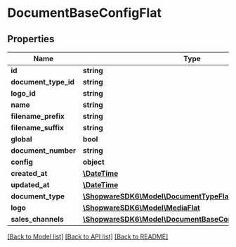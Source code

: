 # DocumentBaseConfigFlat

## Properties
Name | Type | Description | Notes
------------ | ------------- | ------------- | -------------
**id** | **string** |  | [optional] 
**document_type_id** | **string** |  | 
**logo_id** | **string** |  | [optional] 
**name** | **string** |  | 
**filename_prefix** | **string** |  | [optional] 
**filename_suffix** | **string** |  | [optional] 
**global** | **bool** |  | 
**document_number** | **string** |  | [optional] 
**config** | **object** |  | [optional] 
**created_at** | [**\DateTime**](\DateTime.md) |  | 
**updated_at** | [**\DateTime**](\DateTime.md) |  | 
**document_type** | [**\ShopwareSDK6\Model\DocumentTypeFlat**](DocumentTypeFlat.md) |  | 
**logo** | [**\ShopwareSDK6\Model\MediaFlat**](MediaFlat.md) |  | [optional] 
**sales_channels** | [**\ShopwareSDK6\Model\DocumentBaseConfigSalesChannelFlat**](DocumentBaseConfigSalesChannelFlat.md) |  | [optional] 

[[Back to Model list]](../../README.md#documentation-for-models) [[Back to API list]](../../README.md#documentation-for-api-endpoints) [[Back to README]](../../README.md)

